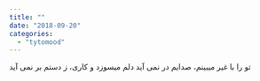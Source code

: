 ```yaml
---
title: ""
date: "2018-09-20"
categories: 
  - "tytomood"
---
```


تو را با غیر میبینم، صدایم در نمی آید دلم میسوزد و کاری، ز دستم بر نمی آید
